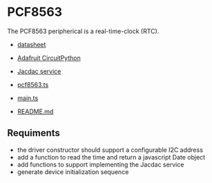 # PCF8563

The PCF8563 peripherical is a real-time-clock (RTC).

-   [datasheet](https://files.seeedstudio.com/wiki/round_display_for_xiao/RTC-PCF8563-datasheet.pdf)
-   [Adafruit CircuitPython](https://github.com/adafruit/Adafruit_CircuitPython_PCF8563)
-   [Jacdac service](https://github.com/microsoft/jacdac/blob/main/services/realtimeclock.md)

-   [pcf8563.ts](./pcf8563.ts)
-   [main.ts](./main.ts)
-   [README.md](./README.md)

## Requiments

-   the driver constructor should support a configurable I2C address
-   add a function to read the time and return a javascript Date object
-   add functions to support implementing the Jacdac service
-   generate device initialization sequence